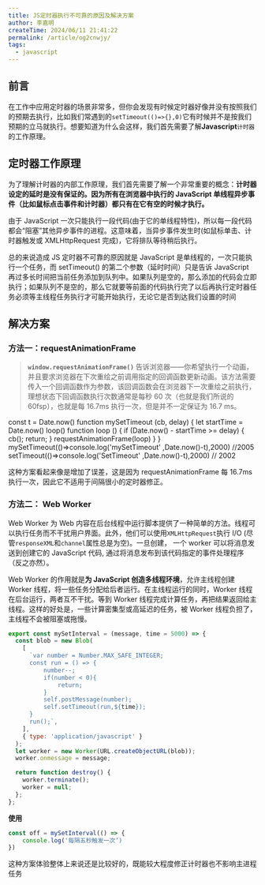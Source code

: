```yaml
---
title: JS定时器执行不可靠的原因及解决方案
author: 李嘉明
createTime: 2024/06/11 21:41:22
permalink: /article/og2cnwjy/
tags:
  - javascript
---
```


## 前言

在工作中应用定时器的场景非常多，但你会发现有时候定时器好像并没有按照我们的预期去执行，比如我们常遇到的`setTimeout(()=>{},0)`它有时候并不是按我们预期的立马就执行。想要知道为什么会这样，我们首先需要了解**Javascript**`计时器`的工作原理。

## 定时器工作原理

为了理解计时器的内部工作原理，我们首先需要了解一个非常重要的概念：**计时器设定的延时是没有保证的。因为所有在浏览器中执行的 JavaScript 单线程异步事件（比如鼠标点击事件和计时器）都只有在它有空的时候才执行。**

由于 JavaScript 一次只能执行一段代码(由于它的单线程特性)，所以每一段代码都会“阻塞”其他异步事件的进程。这意味着，当异步事件发生时(如鼠标单击、计时器触发或 XMLHttpRequest 完成)，它将排队等待稍后执行。

总的来说造成 JS 定时器不可靠的原因就是 JavaScript 是单线程的，一次只能执行一个任务，而 setTimeout() 的第二个参数（延时时间）只是告诉 JavaScript 再过多长时间把当前任务添加到队列中。如果队列是空的，那么添加的代码会立即执行；如果队列不是空的，那么它就要等前面的代码执行完了以后再执行定时器任务必须等主线程任务执行才可能开始执行，无论它是否到达我们设置的时间

## 解决方案

### 方法一：requestAnimationFrame

> **`window.requestAnimationFrame()`** 告诉浏览器——你希望执行一个动画，并且要求浏览器在下次重绘之前调用指定的回调函数更新动画。该方法需要传入一个回调函数作为参数，该回调函数会在浏览器下一次重绘之前执行，理想状态下回调函数执行次数通常是每秒 60 次（也就是我们所说的 60fsp），也就是每 16.7ms 执行一次，但是并不一定保证为 16.7 ms。

const t = Date.now()
function mySetTimeout (cb, delay) {
let startTime = Date.now()
loop()
function loop () {
if (Date.now() - startTime >= delay) {
cb();
return;
}
requestAnimationFrame(loop)
}
}
mySetTimeout(()=>console.log('mySetTimeout' ,Date.now()-t),2000) //2005
setTimeout(()=>console.log('SetTimeout' ,Date.now()-t),2000) // 2002

这种方案看起来像是增加了误差，这是因为 requestAnimationFrame 每 16.7ms 执行一次，因此它不适用于间隔很小的定时器修正。

### 方法二： Web Worker

Web Worker 为 Web 内容在后台线程中运行脚本提供了一种简单的方法。线程可以执行任务而不干扰用户界面。此外，他们可以使用`XMLHttpRequest`执行 I/O (尽管`responseXML`和`channel`属性总是为空)。一旦创建， 一个 worker 可以将消息发送到创建它的 JavaScript 代码, 通过将消息发布到该代码指定的事件处理程序（反之亦然）。

Web Worker 的作用就是**为 JavaScript 创造多线程环境**，允许主线程创建 Worker 线程，将一些任务分配给后者运行。在主线程运行的同时，Worker 线程在后台运行，两者互不干扰。等到 Worker 线程完成计算任务，再把结果返回给主线程。这样的好处是，一些计算密集型或高延迟的任务，被 Worker 线程负担了，主线程不会被阻塞或拖慢。

```js
export const mySetInterval = (message, time = 5000) => {
  const blob = new Blob(
    [
      `var number = Number.MAX_SAFE_INTEGER;
      const run = () => {
          number--;
          if(number < 0){
              return;
          }
          self.postMessage(number);
          self.setTimeout(run,${time});
      }
      run();`,
    ],
    { type: 'application/javascript' }
  );
  let worker = new Worker(URL.createObjectURL(blob));
  worker.onmessage = message;

  return function destroy() {
    worker.terminate();
    worker = null;
  };
};
```

**使用**


```js
const off = mySetInterval(() => {
    console.log('每隔五秒触发一次‘)
})
```

这种方案体验整体上来说还是比较好的，既能较大程度修正计时器也不影响主进程任务
